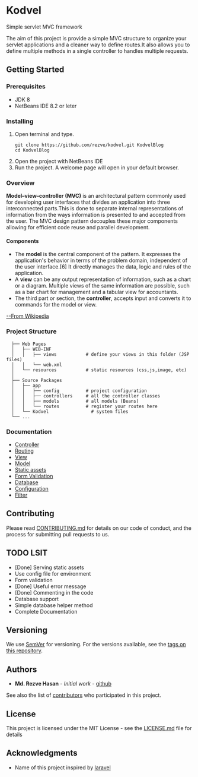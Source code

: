 # Kodvel

Simple servlet MVC framework

The aim of this project is provide a simple MVC structure to organize your servlet applications and a cleaner way to define routes.It also allows you to define multiple methods in a single controller to handles multiple requests.


## Getting Started


### Prerequisites

- JDK 8
- NetBeans IDE 8.2 or leter

### Installing

1. Open terminal and type.
    ```
    git clone https://github.com/rezve/kodvel.git KodvelBlog
    cd KodvelBlog
    ```
 2. Open the project with NetBeans IDE
 3. Run the project. A welcome page will open in your default browser.

### Overview

**Model–view–controller (MVC)** is an architectural pattern commonly used for developing user interfaces that divides an application into three interconnected parts.This is done to separate internal representations of information from the ways information is presented to and accepted from the user. The MVC design pattern decouples these major components allowing for efficient code reuse and parallel development.

#### Components
* The **model** is the central component of the pattern. It expresses the application's behavior in terms of the problem domain, independent of the user interface.[6] It directly manages the data, logic and rules of the application.
* A **view** can be any output representation of information, such as a chart or a diagram. Multiple views of the same information are possible, such as a bar chart for management and a tabular view for accountants.
* The third part or section, the **controller**, accepts input and converts it to commands for the model or view.

[--From Wikipedia](https://en.wikipedia.org/wiki/Model%E2%80%93view%E2%80%93controller)

### Project Structure

```
  ├── Web Pages               
  │   ├── WEB-INF             
  │   │   ├── views           # define your views in this folder (JSP files)
  │   │   └── web.xml         
  │   └── resources           # static resources (css,js,image, etc)
  │
  ├── Source Packages         
  │   ├── app                 
  │   │   ├── config          # project configuration
  │   │   ├── controllers     # all the controller classes
  │   │   ├── models          # all models (Beans)
  │   │   └── routes          # register your routes here
  │   └── Kodvel				# system files
  └── ...
```



### Documentation

* [Controller]()
* [Routing]()
* [View]()
* [Model]()
* [Static assets]()
* [Form Validation]()
* [Database]()
* [Configuration]()
* [Filter]()

## Contributing

Please read [CONTRIBUTING.md](https://gist.github.com/PurpleBooth/b24679402957c63ec426) for details on our code of conduct, and the process for submitting pull requests to us.

## TODO LSIT

* [Done] Serving static assets
* Use config file for environment
* Form validation
* [Done] Useful error message 
* [Done] Commenting in the code
* Database support
* Simple database helper method
* Complete Documentation


## Versioning

We use [SemVer](http://semver.org/) for versioning. For the versions available, see the [tags on this repository](https://github.com/rezve/kodvel/tags). 

## Authors

* **Md. Rezve Hasan** - *Initial work* - [github](https://github.com/rezve)

See also the list of [contributors](https://github.com/rezve/kodvel/contributors) who participated in this project.

## License

This project is licensed under the MIT License - see the [LICENSE.md](LICENSE.md) file for details

## Acknowledgments

* Name of this project inspired by [laravel](https://github.com/laravel/laravel)

